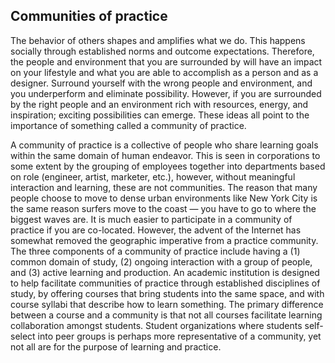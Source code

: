 ## Communities of practice

The behavior of others shapes and amplifies what we do. This happens socially through established norms and outcome expectations. Therefore, the people and environment that you are surrounded by will have an impact on your lifestyle and what you are able to accomplish as a person and as a designer. Surround yourself with the wrong people and environment, and you underperform and eliminate possibility. However, if you are surrounded by the right people and an environment rich with resources, energy, and inspiration; exciting possibilities can emerge. These ideas all point to the importance of something called a community of practice.

A community of practice is a collective of people who share learning goals within the same domain of human endeavor. This is seen in corporations to some extent by the grouping of employees together into departments based on role \(engineer, artist, marketer, etc.\), however, without meaningful interaction and learning, these are not communities. The reason that many people choose to move to dense urban environments like New York City is the same reason surfers move to the coast — you have to go to where the biggest waves are. It is much easier to participate in a community of practice if you are co-located. However, the advent of the Internet has somewhat removed the geographic imperative from a practice community. The three components of a community of practice include having a \(1\) common domain of study, \(2\) ongoing interaction with a group of people, and \(3\) active learning and production. An academic institution is designed to help facilitate communities of practice through established disciplines of study, by offering courses that bring students into the same space, and with course syllabi that describe how to learn something. The primary difference between a course and a community is that not all courses facilitate learning collaboration amongst students. Student organizations where students self-select into peer groups is perhaps more representative of a community, yet not all are for the purpose of learning and practice.

